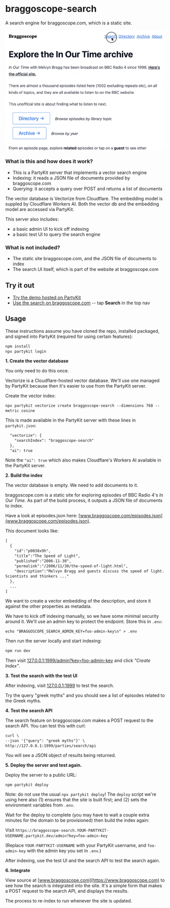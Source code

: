 # braggoscope-search

A search engine for braggoscope.com, which is a static site.

![](/assets/ai-search-in-braggoscope.gif)

### What is this and how does it work?

- This is a PartyKit server that implements a vector search engine
- Indexing: it reads a JSON file of documents provided by braggoscope.com
- Querying: it accepts a query over POST and returns a list of documents

The vector database is Vectorize from Cloudflare. The embedding model is suppled by Cloudflare Workers AI. Both the vector db and the embedding model are accessed via PartyKit.

This server also includes:

- a basic admin UI to kick off indexing
- a basic test UI to query the search engine

### What is not included?

- The static site braggoscope.com, and the JSON file of documents to index
- The search UI itself, which is part of the website at braggoscope.com

## Try it out

- [Try the demo hosted on PartyKit](https://braggoscope-search.genmon.partykit.dev)
- [Use the search on braggoscope.com](https://www.braggoscope.com) -- tap **Search** in the top nav

## Usage

These instructions assume you have cloned the repo, installed packaged, and signed into PartyKit (required for using certain features):

```
npm install
npx partykit login
```

**1. Create the vector database**

You only need to do this once.

Vectorize is a Cloudflare-hosted vector database. We'll use one managed by PartyKit because then it's easier to use from the PartyKit server.

Create the vector index:

```
npx partykit vectorize create braggoscope-search --dimensions 768 --metric cosine
```

This is made available in the PartyKit server with these lines in `partykit.json`:

```
  "vectorize": {
    "searchIndex": "braggoscope-search"
  },
  "ai": true
```

Note the `"ai": true` which also makes Cloudflare's Workers AI available in the PartyKit server.

**2. Build the index**

The vector database is empty. We need to add documents to it.

braggoscope.com is a static site for exploring episodes of BBC Radio 4's _In Our Time._ As part of the build process, it outputs a JSON file of documents to index.

Have a look at episodes.json here: [www.braggoscope.com/episodes.json](www.braggoscope.com/episodes.json).

This document looks like:

```
[
  {
    "id":"p0038x9h",
    "title":"The Speed of Light",
    "published":"2006-11-30",
    "permalink":"/2006/11/30/the-speed-of-light.html",
    "description":"Melvyn Bragg and guests discuss the speed of light. Scientists and thinkers ..."
  },
  ...
]
```

We want to create a vector embedding of the description, and store it against the other properties as metadata.

We have to kick off indexing manually, so we have some minimal security around it. We'll use an admin key to protect the endpoint. Store this in `.env`:

```
echo "BRAGGOSCOPE_SEARCH_ADMIN_KEY=foo-admin-key\n" > .env
```

Then run the server locally and start indexing:

```bash
npm run dev
```

Then visit [127.0.0.1:1999/admin?key=foo-admin-key](http://127.0.0.1:1999/admin?key=foo-admin-key) and click _"Create Index"_.

**3. Test the search with the test UI**

After indexing, visit [127.0.0.1:1999](http://127.0.0.1:1999) to test the search.

Try the query "greek myths" and you should see a list of episodes related to the Greek myths.

**4. Test the search API**

The search feature on braggoscope.com makes a POST request to the search API. You can test this with curl:

```
curl \
--json '{"query": "greek myths"}' \
http://127.0.0.1:1999/parties/search/api
```

You will see a JSON object of results being returned.

**5. Deploy the server and test again.**

Deploy the server to a public URL:

```
npm partykit deploy
```

Note: do not use the usual `npx partykit deploy`! The `deploy` script we're using here also (1) ensures that the site is built first; and (2) sets the environment variables from `.env`.

Wait for the deploy to complete (you may have to wait a couple extra minutes for the domain to be provisioned) then build the index again:

Visit `https://braggoscope-search.YOUR-PARTYKIT-USERNAME.partykit.dev/admin?key=foo-admin-key`

(Replace `YOUR-PARTYKIT-USERNAME` with your PartyKit username, and `foo-admin-key` with the admin key you set in `.env`.)

After indexing, use the test UI and the search API to test the search again.

**6. Integrate**

View source at [www.braggoscope.com](https://www.braggoscope.com) to see how the search is integrated into the site. It's a simple form that makes a POST request to the search API, and displays the results.

The process to re-index to run whenever the site is updated.
